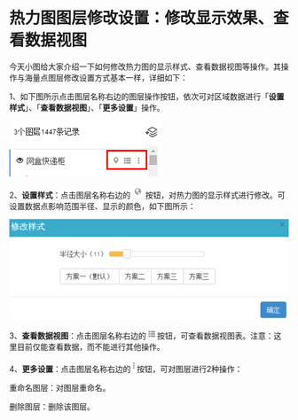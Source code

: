 # 热力图图层修改设置：修改显示效果、查看数据视图

今天小图给大家介绍一下如何修改热力图的显示样式、查看数据视图等操作。其操作与海量点图层修改设置方式基本一样，详细如下：

1、如下图所示点击图层名称右边的图层操作按钮，依次可对区域数据进行「**设置样式**」、「**查看数据视图**」、「**更多设置**」操作。

![](热力图图层2.png)

2、**设置样式**：点击图层名称右边的![](热力图图层62.jpg)   按钮，对热力图的显示样式进行修改。可设置数据点影响范围半径、显示的颜色，如下图所示：

![](热力图图层7.jpg)

3、**查看数据视图**：点击图层名称右边的![](热力图图层00.jpg)按钮，可查看数据视图表。注意：这里目前仅能查看数据，而不能进行其他操作。

4、**更多设置**：点击图层名称右边的![](热力图图层000.jpg)按钮，可对图层进行2种操作：

重命名图层：对图层重命名。

删除图层：删除该图层。

